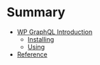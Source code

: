 # Summary

* [WP GraphQL Introduction](README.md)
   * [Installing](installing.md)
   * [Using](using.md)
* [Reference](reference.md)

